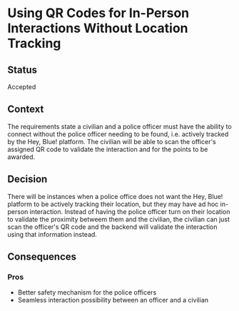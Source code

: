 # Using QR Codes for In-Person Interactions Without Location Tracking

## Status
Accepted

## Context
The requirements state a civilian and a police officer must have the ability to connect without the police officer needing to be found, i.e. actively tracked by the Hey, Blue! platform. The civilian will be able to scan the officer's assigned QR code to validate the interaction and for the points to be awarded.

## Decision
There will be instances when a police office does not want the Hey, Blue! platform to be actively tracking their location, but they may have ad hoc in-person interaction. Instead of having the police officer turn on their location to validate the proximity betweem them and the civilian, the civilian can just scan the officer's QR code and the backend will validate the interaction using that information instead.

## Consequences

### Pros
- Better safety mechanism for the police officers
- Seamless interaction possibility between an officer and a civilian
